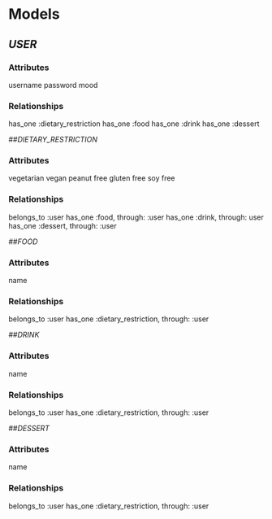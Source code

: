 # Models

## _USER_
### Attributes

username
password
mood

### Relationships

has_one :dietary_restriction
has_one :food
has_one :drink
has_one :dessert

##_DIETARY_RESTRICTION_
### Attributes

vegetarian
vegan
peanut free
gluten free
soy free

### Relationships

belongs_to :user
has_one :food, through: :user
has_one :drink, through: user
has_one :dessert, through: :user

##_FOOD_
### Attributes

name

### Relationships

belongs_to :user
has_one :dietary_restriction, through: :user

##_DRINK_
### Attributes

name

### Relationships

belongs_to :user
has_one :dietary_restriction, through: :user

##_DESSERT_
### Attributes

name

### Relationships

belongs_to :user
has_one :dietary_restriction, through: :user